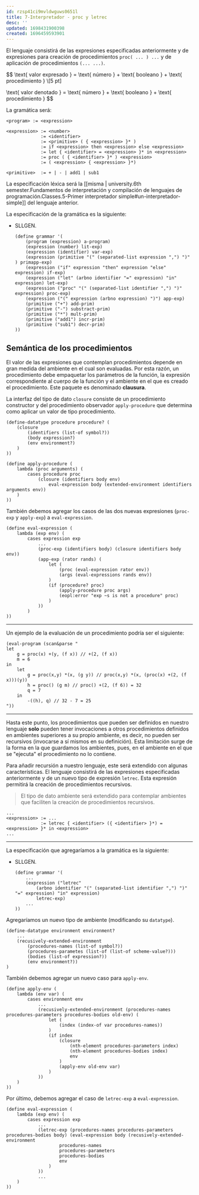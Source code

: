 ```yaml
---
id: rzsp41ci9mvldwguws0651l
title: 7-Interpretador - proc y letrec
desc: ''
updated: 1698431900398
created: 1696459593901
---
```


El lenguaje consistirá de las expresiones especificadas anteriormente y de expresiones para creación de procedimientos `proc( ... ) ...` y de aplicación de procedimientos `(... ...)`.

$$
\text{ valor expresado } = \text{ número } + \text{ booleano } + \text{ procedimiento } \\[5 pt]

\text{ valor denotado } = \text{ número } + \text{ booleano } + \text{ procedimiento }
$$

La gramática será:

```
<program> := <expression>

<expression> := <number>
             := <identifier>
             := <primitive> ( { <expression> }* )
             := if <expression> then <expression> else <expression>
             := let { <identifier> = <expression> }* in <expression>
             := proc ( { <identifier> }* ) <expression>
             := ( <expression> { <expression> }*)

<primitive>  := + | - | add1 | sub1
```

La especificación léxica será la [[misma | university.6th semester.Fundamentos de interpretación y compilación de lenguajes de programación.Classes.5-Primer interpretador simple#un-interpretador-simple]] del lenguaje anterior.

La especificación de la gramática es la siguiente:

- SLLGEN.

	```RKT
	(define grammar '(
		(program (expression) a-program)
		(expression (number) lit-exp)
		(expression (identifier) var-exp)
		(expression (primitive "(" (separated-list expression ",") ")" ) primapp-exp)
		(expression ("if" expression "then" expression "else" expression) if-exp)
		(expression ("let" (arbno identifier "=" expression) "in" expression) let-exp)
		(expression ("proc" "(" (separated-list identifier ",") ")" expression) proc-exp)
		(expression ("(" expression (arbno expression) ")") app-exp)
		(primitive ("+") add-prim)
		(primitive ("-") substract-prim)
		(primitive ("*") mult-prim)
		(primitive ("add1") incr-prim)
		(primitive ("sub1") decr-prim)
	))
	```

## Semántica de los procedimientos

El valor de las expresiones que contemplan procedimientos depende en gran medida del ambiente en el cual son evaluadas. Por esta razón, un procedimiento debe empaquetar los parámetros de la función, la expresión correspondiente al cuerpo de la función y el ambiente en el que es creado el procedimiento. Este paquete es denominado **clausura**.

La interfaz del tipo de dato `closure` consiste de un procedimiento constructor y del procedimiento observador `apply-procedure` que determina como aplicar un valor de tipo procedimiento.

```RKT
(define-datatype procedure procedure? (
	(closure
		(identifiers (list-of symbol?))
		(body expression?)
		(env environment?)
	)
))

(define apply-procedure (
	lambda (proc arguments) (
		cases procedure proc
			(closure (identifiers body env)
				eval-expression body (extended-environment identifiers arguments env))
	)
))
```

También debemos agregar los casos de las dos nuevas expresiones (`proc-exp` y `apply-exp`) a `eval-expression`.

```RKT
(define eval-expression (
	lambda (exp env) (
		cases expression exp
			...
			(proc-exp (identifiers body) (closure identifiers body env))
			(app-exp (rator rands) (
				let (
					(proc (eval-expression rator env))
					(args (eval-expressions rands env))
				)
				(if (procedure? proc)
					(apply-procedure proc args)
					(eopl:error "exp ~s is not a procedure" proc)
				)
			))
		)
))
```

---

Un ejemplo de la evaluación de un procedimiento podría ser el siguiente:

```RKT
(eval-program (scan&parse "
let
	g = proc(x) +(y, (f x)) // +(2, (f x))
	m = 6
in
	let
		g = proc(x,y) *(x, (g y)) // proc(x,y) *(x, (proc(x) +(2, (f x)))(y))
		h = proc() (g m) // proc() +(2, (f 6)) = 32
		q = 7
	in
		-((h), q) // 32 - 7 = 25
"))
```

---

Hasta este punto, los procedimientos que pueden ser definidos en nuestro lenguaje **solo** pueden tener invocaciones a otros procedimientos definidos en ambientes superiores a su propio ambiente, es decir, no pueden ser recursivos (invocarse a sí mismos en su definición). Esta limitación surge de la forma en la que guardamos los ambientes, pues, en el ambiente en el que se "ejecuta" el procedimiento no lo contiene.

Para añadir recursión a nuestro lenguaje, este será extendido con algunas características. El lenguaje consistirá de las expresiones especificadas anteriormente y de un nuevo tipo de expresión `letrec`. Esta expresión permitirá la creación de procedimientos recursivos.

> El tipo de dato ambiente será extendido para contemplar ambientes que faciliten la creación de procedimientos recursivos.

```
...
<expression> := ...
             := letrec { <identifier> ({ <identifier> }*) = <expression> }* in <expression>
...
```

---

La especificación que agregaríamos a la gramática es la siguiente:

- SLLGEN.

	```RKT
	(define grammar '(
		...
		(expression ("letrec"
			(arbno identifier "(" (separated-list identifier ",") ")" "=" expression) "in" expression)
			letrec-exp)
		...
	))
	```

Agregaríamos un nuevo tipo de ambiente (modificando su `datatype`).

```RKT
(define-datatype environment environment?
	...
	(recusively-extended-environment
		(procedures-names (list-of symbol?))
		(procedures-parametes (list-of (list-of scheme-value?)))
		(bodies (list-of expression?))
		(env environment?))
)
```

También debemos agregar un nuevo caso para `apply-env`.

```RKT
(define apply-env (
	lambda (env var) (
		cases environment env
			...
			(recusively-extended-environment (procedures-names procedures-parameters procedures-bodies old-env) (
				let (
					(index (index-of var procedures-names))
				)
				(if index
					(closure
						(nth-element procedures-parameters index)
						(nth-element procedures-bodies index)
						env
					)
					(apply-env old-env var)
				)
			))
	)
))
```

Por último, debemos agregar el caso de `letrec-exp` a `eval-expression`.

```RKT
(define eval-expression (
	lambda (exp env) (
		cases expression exp
			...
			(letrec-exp (procedures-names procedures-parameters procedures-bodies body) (eval-expression body (recusively-extended-environment
					procedures-names
					procedures-parameters
					procedures-bodies
					env
				)
			))
			...
	)
))
```
